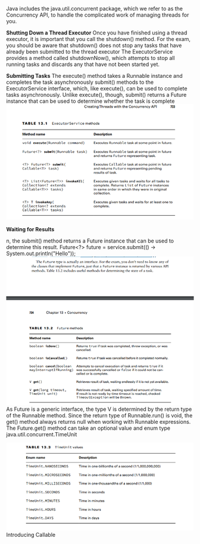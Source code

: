 Java includes the java.util.concurrent package, which we refer to as the Concurrency API, to handle the complicated work
of managing threads for you.

**Shutting Down a Thread Executor**
Once you have finished using a thread executor, it is important that you call the shutdown()
method.
For the exam, you should be aware that shutdown() does not stop any tasks that have
already been submitted to the thread executor
The ExecutorService
provides a method called shutdownNow(), which attempts to stop all running tasks and
discards any that have not been started yet. 

**Submitting Tasks**
The execute() method takes a Runnable instance and completes the task asynchronously
submit() methods to the ExecutorService
interface, which, like execute(), can be used to complete tasks asynchronously. Unlike
execute(), though, submit() returns a Future instance that can be used to determine
whether the task is complete
![img_1.png](img_1.png)

**Waiting for Results**

n, the submit() method returns a Future<V> instance that can
be used to determine this result.
Future<?> future = service.submit(() -> System.out.println("Hello"));
![img_2.png](img_2.png)
As Future<V> is a generic interface, the type V
is determined by the return type of the Runnable method. Since the return type of
Runnable.run() is void, the get() method always returns null when working with
Runnable expressions.
The Future.get() method can take an optional value and enum type
java.util.concurrent.TimeUnit

![img_3.png](img_3.png)
Introducing Callable
